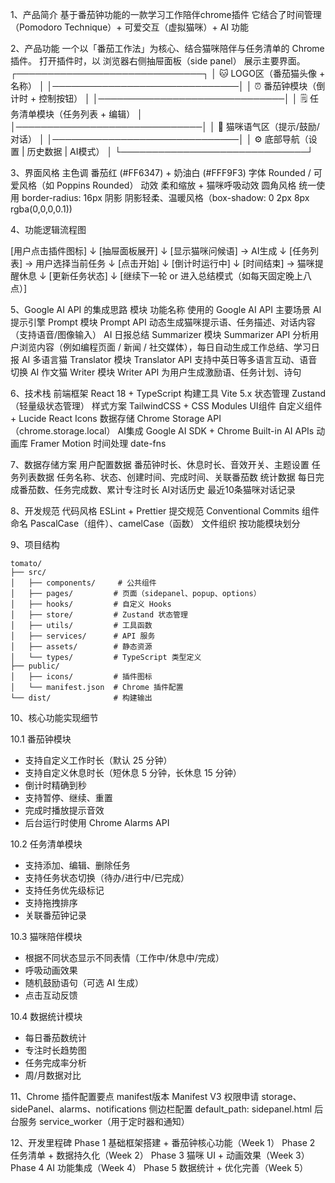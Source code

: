 1、产品简介
基于番茄钟功能的一款学习工作陪伴chrome插件
它结合了时间管理（Pomodoro Technique）+ 可爱交互（虚拟猫咪）+ AI 功能

2、产品功能
一个以「番茄工作法」为核心、结合猫咪陪伴与任务清单的 Chrome 插件。
打开插件时，以 浏览器右侧抽屉面板（side panel） 展示主要界面。
┌──────────────────────────────┐
│ 🐱 LOGO区（番茄猫头像 + 名称） │
│──────────────────────────────│
│ ⏰ 番茄钟模块（倒计时 + 控制按钮） │
│──────────────────────────────│
│ 🗒️ 任务清单模块（任务列表 + 编辑） │
│──────────────────────────────│
│ 💭 猫咪语气区（提示/鼓励/对话） │
│──────────────────────────────│
│ ⚙️ 底部导航（设置 | 历史数据 | AI模式） │
└──────────────────────────────┘

3、界面风格
主色调	番茄红 (#FF6347) + 奶油白 (#FFF9F3)
字体	Rounded / 可爱风格（如 Poppins Rounded）
动效	柔和缩放 + 猫咪呼吸动效
圆角风格	统一使用 border-radius: 16px
阴影	阴影轻柔、温暖风格（box-shadow: 0 2px 8px rgba(0,0,0,0.1))


4、功能逻辑流程图

[用户点击插件图标]
       ↓
[抽屉面板展开]
       ↓
[显示猫咪问候语] → AI生成
       ↓
[任务列表] → 用户选择当前任务
       ↓
[点击开始]
       ↓
[倒计时运行中]
       ↓
[时间结束] → 猫咪提醒休息
       ↓
[更新任务状态]
       ↓
[继续下一轮 or 进入总结模式（如每天固定晚上八点）]

5、Google AI API 的集成思路
模块	功能名称	使用的 Google AI API	主要场景
AI 提示引擎	Prompt 模块	Prompt API	动态生成猫咪提示语、任务描述、对话内容（支持语音/图像输入）
AI 日报总结	Summarizer 模块	Summarizer API	分析用户浏览内容（例如编程页面 / 新闻 / 社交媒体），每日自动生成工作总结、学习日报
AI 多语言猫	Translator 模块	Translator API	支持中英日等多语言互动、语音切换
AI 作文猫	Writer 模块	Writer API	为用户生成激励语、任务计划、诗句

6、技术栈
前端框架	React 18 + TypeScript
构建工具	Vite 5.x
状态管理	Zustand（轻量级状态管理）
样式方案	TailwindCSS + CSS Modules
UI组件	自定义组件 + Lucide React Icons
数据存储	Chrome Storage API（chrome.storage.local）
AI集成	Google AI SDK + Chrome Built-in AI APIs
动画库	Framer Motion
时间处理	date-fns

7、数据存储方案
用户配置数据	番茄钟时长、休息时长、音效开关、主题设置
任务列表数据	任务名称、状态、创建时间、完成时间、关联番茄数
统计数据	每日完成番茄数、任务完成数、累计专注时长
AI对话历史	最近10条猫咪对话记录

8、开发规范
代码风格	ESLint + Prettier
提交规范	Conventional Commits
组件命名	PascalCase（组件）、camelCase（函数）
文件组织	按功能模块划分

9、项目结构
```
tomato/
├── src/
│   ├── components/     # 公共组件
│   ├── pages/         # 页面（sidepanel、popup、options）
│   ├── hooks/         # 自定义 Hooks
│   ├── store/         # Zustand 状态管理
│   ├── utils/         # 工具函数
│   ├── services/      # API 服务
│   ├── assets/        # 静态资源
│   └── types/         # TypeScript 类型定义
├── public/
│   ├── icons/         # 插件图标
│   └── manifest.json  # Chrome 插件配置
└── dist/              # 构建输出
```

10、核心功能实现细节

10.1 番茄钟模块
- 支持自定义工作时长（默认 25 分钟）
- 支持自定义休息时长（短休息 5 分钟，长休息 15 分钟）
- 倒计时精确到秒
- 支持暂停、继续、重置
- 完成时播放提示音效
- 后台运行时使用 Chrome Alarms API

10.2 任务清单模块
- 支持添加、编辑、删除任务
- 支持任务状态切换（待办/进行中/已完成）
- 支持任务优先级标记
- 支持拖拽排序
- 关联番茄钟记录

10.3 猫咪陪伴模块
- 根据不同状态显示不同表情（工作中/休息中/完成）
- 呼吸动画效果
- 随机鼓励语句（可选 AI 生成）
- 点击互动反馈

10.4 数据统计模块
- 每日番茄数统计
- 专注时长趋势图
- 任务完成率分析
- 周/月数据对比

11、Chrome 插件配置要点
manifest版本	Manifest V3
权限申请	storage、sidePanel、alarms、notifications
侧边栏配置	default_path: sidepanel.html
后台服务	service_worker（用于定时器和通知）

12、开发里程碑
Phase 1	基础框架搭建 + 番茄钟核心功能（Week 1）
Phase 2	任务清单 + 数据持久化（Week 2）
Phase 3	猫咪 UI + 动画效果（Week 3）
Phase 4	AI 功能集成（Week 4）
Phase 5	数据统计 + 优化完善（Week 5）